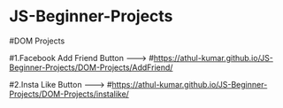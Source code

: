 # JS-Beginner-Projects

#DOM Projects

#1.Facebook Add Friend Button ---> #https://athul-kumar.github.io/JS-Beginner-Projects/DOM-Projects/AddFriend/

#2.Insta Like Button  ---> #https://athul-kumar.github.io/JS-Beginner-Projects/DOM-Projects/instalike/
